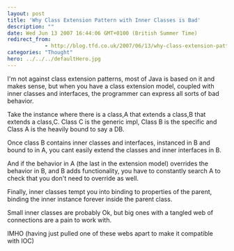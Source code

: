 ```yaml
---
layout: post
title: 'Why Class Extension Pattern with Inner Classes is Bad'
description: ""
date: Wed Jun 13 2007 16:44:06 GMT+0100 (British Summer Time)
redirect_from: 
            - http://blog.tfd.co.uk/2007/06/13/why-class-extension-pattern-with-inner-classes-is-bad/
categories: "Thought"
hero: ../../../defaultHero.jpg
---
```

I'm not against class extension patterns, most of Java is based on it and makes sense, but when you have a class extension model, coupled with inner classes and interfaces, the programmer can express all sorts of bad behavior.

Take the instance where there is a class,A that extends a class,B that extends a class,C. Class C is the generic impl, Class B is the specific and Class A is the heavily bound to say a DB.

Once class B contains inner classes and interfaces, instanced in B and bound to in A, you cant easily extend the classes and inner interfaces in B.

And if the behavior in A (the last in the extension model) overrides the behavior in B, and B adds functionality, you have to constantly search A to check that you don't need to override as well.

Finally, inner classes tempt you into binding to properties of the parent, binding the inner instance forever inside the parent class.

Small inner classes are probably Ok, but big ones with a tangled web of connections are a pain to work with.

IMHO (having just pulled one of these webs apart to make it compatible with IOC)
